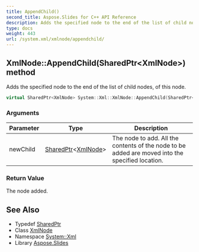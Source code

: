 ```yaml
---
title: AppendChild()
second_title: Aspose.Slides for C++ API Reference
description: Adds the specified node to the end of the list of child nodes, of this node.
type: docs
weight: 443
url: /system.xml/xmlnode/appendchild/
---
```

## XmlNode::AppendChild(SharedPtr\<XmlNode\>) method


Adds the specified node to the end of the list of child nodes, of this node.

```cpp
virtual SharedPtr<XmlNode> System::Xml::XmlNode::AppendChild(SharedPtr<XmlNode> newChild)
```


### Arguments

| Parameter | Type | Description |
| --- | --- | --- |
| newChild | [SharedPtr](../../../system/sharedptr/)\<[XmlNode](../)\> | The node to add. All the contents of the node to be added are moved into the specified location. |

### Return Value

The node added.

## See Also

* Typedef [SharedPtr](../../../system/sharedptr/)
* Class [XmlNode](../)
* Namespace [System::Xml](../../)
* Library [Aspose.Slides](../../../)